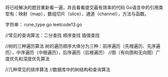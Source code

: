 将已经解决的题目重新看一遍，并且看看提交最有效率的代码
Go语言中的引用类型有：映射（map），数组切片（slice），通道（channel），方法与函数。

字符串：
rune_type.go
leetcode13.go

//常见的查询算法：二分查找 顺序查找 插值查找

//树的三种遍历算法
树的遍历顺序大体分为三种：前序遍历（先根遍历、先序遍历），中序遍历（中根遍历），后序遍历（后根遍历）
//图（有向图和无向图）广度优先和深度优先算法

//几种常见的排序算法
//数据库中的树结构和查询算法

